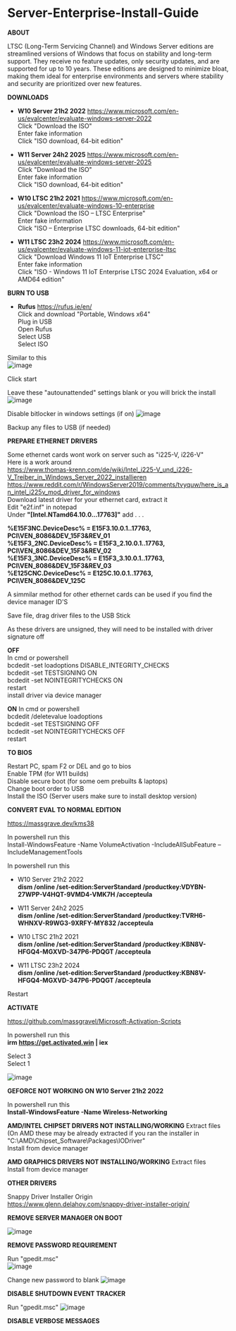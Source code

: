 # Server-Enterprise-Install-Guide
**ABOUT**

LTSC (Long-Term Servicing Channel) and Windows Server editions are streamlined versions of Windows that focus on stability and long-term support.
They receive no feature updates, only security updates, and are supported for up to 10 years.
These editions are designed to minimize bloat, making them ideal for enterprise environments and servers where stability and security are prioritized over new features.

**DOWNLOADS**

- **W10 Server 21h2 2022** https://www.microsoft.com/en-us/evalcenter/evaluate-windows-server-2022 <br>
Click "Download the ISO" <br>
Enter fake information <br>
Click "ISO download, 64-bit edition"

- **W11 Server 24h2 2025** https://www.microsoft.com/en-us/evalcenter/evaluate-windows-server-2025 <br>
Click "Download the ISO" <br>
Enter fake information <br>
Click "ISO download, 64-bit edition"

- **W10 LTSC 21h2 2021** https://www.microsoft.com/en-us/evalcenter/evaluate-windows-10-enterprise <br>
Click "Download the ISO – LTSC Enterprise" <br>
Enter fake information <br>
Click "ISO – Enterprise LTSC downloads, 64-bit edition"

- **W11 LTSC 23h2 2024** https://www.microsoft.com/en-us/evalcenter/evaluate-windows-11-iot-enterprise-ltsc <br>
Click "Download Windows 11 IoT Enterprise LTSC" <br>
Enter fake information <br>
Click "ISO - Windows 11 IoT Enterprise LTSC 2024 Evaluation, x64 or AMD64 edition"

**BURN TO USB**
- **Rufus** https://rufus.ie/en/ <br>
Click and download "Portable, Windows x64" <br>
Plug in USB <br>
Open Rufus <br>
Select USB <br>
Select ISO <br>

Similar to this <br>
![image](https://github.com/user-attachments/assets/1c37c78f-395f-46a7-b04d-c2c0448d9336)

Click start

Leave these "autounattended" settings blank or you will brick the install
![image](https://github.com/user-attachments/assets/f4777d16-7370-426e-902c-a5792b35e9c1)

Disable bitlocker in windows settings (if on)
![image](https://github.com/user-attachments/assets/a32a984d-7cce-4ba8-a5fa-5bbbbdb005ad)

Backup any files to USB (if needed)

**PREPARE ETHERNET DRIVERS**

Some ethernet cards wont work on server such as "i225-V, i226-V" <br>
Here is a work around <br> 
https://www.thomas-krenn.com/de/wiki/Intel_i225-V_und_i226-V_Treiber_in_Windows_Server_2022_installieren <br>
https://www.reddit.com/r/WindowsServer2019/comments/tvyquw/here_is_an_intel_i225v_mod_driver_for_windows <br>
Download latest driver for your ethernet card, extract it <br>
Edit "e2f.inf" in notepad <br>
Under **"[Intel.NTamd64.10.0...17763]"** add . . .

**%E15F3NC.DeviceDesc% = E15F3.10.0.1..17763, PCI\VEN_8086&DEV_15F3&REV_01 <br>
%E15F3_2NC.DeviceDesc% = E15F3_2.10.0.1..17763, PCI\VEN_8086&DEV_15F3&REV_02 <br>
%E15F3_3NC.DeviceDesc% = E15F3_3.10.0.1..17763, PCI\VEN_8086&DEV_15F3&REV_03 <br>
%E125CNC.DeviceDesc% = E125C.10.0.1..17763, PCI\VEN_8086&DEV_125C**

A simmilar method for other ethernet cards can be used if you find the device manager ID'S <br>

Save file, drag driver files to the USB Stick

As these drivers are unsigned, they will need to be installed with driver signature off

**OFF** <br>
In cmd or powershell <br>
bcdedit -set loadoptions DISABLE_INTEGRITY_CHECKS <br>
bcdedit -set TESTSIGNING ON <br>
bcdedit -set NOINTEGRITYCHECKS ON <br>
restart <br>
install driver via device manager

**ON**
In cmd or powershell <br>
bcdedit /deletevalue loadoptions <br>
bcdedit -set TESTSIGNING OFF <br>
bcdedit -set NOINTEGRITYCHECKS OFF <br>
restart

**TO BIOS**

Restart PC, spam F2 or DEL and go to bios <br>
Enable TPM (for W11 builds) <br>
Disable secure boot (for some oem prebuilts & laptops) <br>
Change boot order to USB <br>
Install the ISO (Server users make sure to install desktop version)

**CONVERT EVAL TO NORMAL EDITION**

https://massgrave.dev/kms38

In powershell run this <br>
Install-WindowsFeature -Name VolumeActivation -IncludeAllSubFeature –IncludeManagementTools

In powershell run this <br>
- W10 Server 21h2 2022 <br>
**dism /online /set-edition:ServerStandard /productkey:VDYBN-27WPP-V4HQT-9VMD4-VMK7H /accepteula**

- W11 Server 24h2 2025 <br>
**dism /online /set-edition:ServerStandard /productkey:TVRH6-WHNXV-R9WG3-9XRFY-MY832 /accepteula**

- W10 LTSC 21h2 2021 <br>
**dism /online /set-edition:ServerStandard /productkey:KBN8V-HFGQ4-MGXVD-347P6-PDQGT /accepteula**

- W11 LTSC 23h2 2024 <br>
**dism /online /set-edition:ServerStandard /productkey:KBN8V-HFGQ4-MGXVD-347P6-PDQGT /accepteula**

Restart

**ACTIVATE**

https://github.com/massgravel/Microsoft-Activation-Scripts

In powershell run this <br>
**irm https://get.activated.win | iex** <br>

Select 3 <br>
Select 1

![image](https://github.com/user-attachments/assets/74896c99-de18-4820-81a5-24e316ac7750)

**GEFORCE NOT WORKING ON W10 Server 21h2 2022**

In powershell run this <br>
**Install-WindowsFeature -Name Wireless-Networking**

**AMD/INTEL CHIPSET DRIVERS NOT INSTALLING/WORKING**
Extract files (On AMD these may be already extracted if you ran the installer in "C:\AMD\Chipset_Software\Packages\IODriver" <br>
Install from device manager
 
**AMD GRAPHICS DRIVERS NOT INSTALLING/WORKING**
Extract files <br>
Install from device manager

**OTHER DRIVERS**

Snappy Driver Installer Origin <br>
https://www.glenn.delahoy.com/snappy-driver-installer-origin/

**REMOVE SERVER MANAGER ON BOOT**

![image](https://github.com/user-attachments/assets/3500f7f6-0ced-4524-b8ef-316d167da885)

**REMOVE PASSWORD REQUIREMENT**

Run "gpedit.msc" <br>
![image](https://github.com/user-attachments/assets/ec992915-c0a7-498f-800f-e76164d6a208)

Change new password to blank
![image](https://github.com/user-attachments/assets/d2e98128-369d-4f74-abd3-6bdf40dc058c)


**DISABLE SHUTDOWN EVENT TRACKER**

Run "gpedit.msc"
![image](https://github.com/user-attachments/assets/c33d3828-a006-4178-ad1e-13a626489c2d)

**DISABLE VERBOSE MESSAGES**

